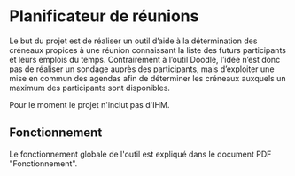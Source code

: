 # Planificateur de réunions

Le but du projet est de réaliser un outil d’aide à la détermination des créneaux propices à une réunion connaissant la liste des futurs participants et leurs emplois du temps. Contrairement à l’outil Doodle, l’idée n’est donc pas de réaliser un sondage auprès des participants, mais d’exploiter une mise en commun des agendas afin de déterminer les créneaux auxquels un maximum des participants sont disponibles.

Pour le moment le projet n'inclut pas d'IHM.

## Fonctionnement

Le fonctionnement globale de l'outil est expliqué dans le document PDF "Fonctionnement".   
